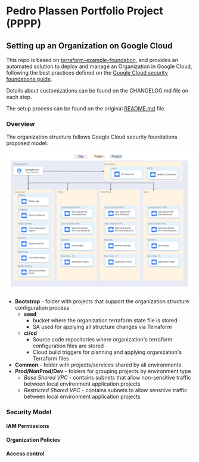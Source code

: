 # Pedro Plassen Portfolio Project (PPPP)
## Setting up an Organization on Google Cloud

This repo is based on [terraform-example-foundation](https://github.com/terraform-google-modules/terraform-example-foundation/), and provides an automated solution to deploy and manage an Organization in Google Cloud, following the best practices defined on the [Google Cloud security foundations guide](https://services.google.com/fh/files/misc/google-cloud-security-foundations-guide.pdf).

Details about customizations can be found on the CHANGELOG.md file on each step.

The setup process can be found on the original [README.md](https://github.com/terraform-google-modules/terraform-example-foundation/blob/0ee39ceff2dce8c3a3b61d59bb1d45a4d0687e74/README.md) file.

### Overview

The organization structure follows Google Cloud security foundations proposed model:

![Organization structure!](./docs/org_layout.png)

* **Bootstrap** - folder with projects that support the organization structure configuration process
  * **seed** 
      * bucket where the organization terraform state file is stored
      * SA used for applying all structure changes via Terraform
  * **ci/cd** 
      * Source code repositories where organization's terraform configuration files are stored 
      * Cloud build triggers for planning and applying organization's Terraform files
* **Common** - folder with projects/services shared by all environments
* **Prod/NonProd/Dev** - folders for grouping projects by environment type
  * *Base Shared VPC* - contains subnets that allow non-sensitive traffic between local environment application projects
  * *Restricted Shared VPC* - contains subnets to allow sensitive traffic between local environment application projects

### Security Model

#### IAM Permissions

#### Organization Policies

#### Access control
